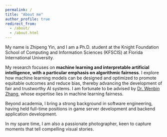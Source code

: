 ```yaml
---
permalink: /
title: "About me"
author_profile: true
redirect_from: 
  - /about/
  - /about.html
---
```


My name is Zhipeng Yin, and I am a Ph.D. student at the Knight Foundation School of Computing and Information Sciences (KFSCIS) at Florida International University.

My research focuses on **machine learning and interpretable artificial intelligence, with a particular emphasis on algorithmic fairness**. I explore how machine learning models can be designed and optimized to promote equitable outcomes and reduce bias, thereby advancing the development of fair and trustworthy AI systems. I am fortunate to be advised by [Dr. Wenbin Zhang](https://users.cs.fiu.edu/~wbzhang/), whose expertise lies in machine learning fairness.

Beyond academia, I bring a strong background in software engineering, having held full-time positions in game server development and backend application development.

In my spare time, I am also a passionate photographer, keen to capture moments that tell compelling visual stories.


<div style="width: 180px; height: 180px; padding-top: 50px;">
<script type="text/javascript" id="clstr_globe" src="//clustrmaps.com/globe.js?d=6jOsUZ0JJIOZZ-Evk6g6jVCZ7PKtlYAKQFCzTtMNug4"></script></div>


